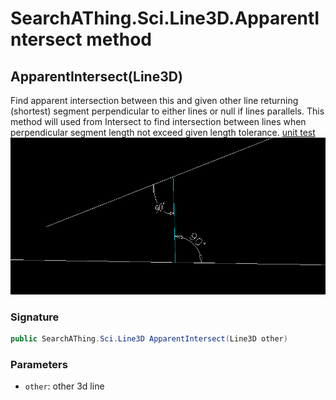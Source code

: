 # SearchAThing.Sci.Line3D.ApparentIntersect method
## ApparentIntersect(Line3D)
Find apparent intersection between this and given other line
            returning (shortest) segment perpendicular to either lines or null if lines parallels.
            This method will used from Intersect to find intersection between lines when
            perpendicular segment length not exceed given length tolerance.
            [unit test](/test/Line3D/Line3DTest_0001.cs)
            ![img](/test/Line3D/Line3DTest_0001.png)

### Signature
```csharp
public SearchAThing.Sci.Line3D ApparentIntersect(Line3D other)
```
### Parameters
- `other`: other 3d line


